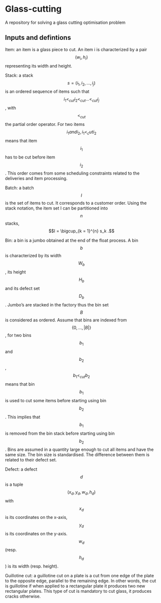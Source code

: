 # Glass-cutting
A repository for solving a glass cutting optimisation problem

## Inputs and defintions
Item: an item is a glass piece to cut. An item i is characterized by a pair
	$$(w_i, h_i)$$ representing its width and height.
	 
Stack: a stack $$s = (i_1, i_2, \ldots , i_j )$$ is an ordered sequence of items such that
	$$i_1 <_{cut} i_2 <_{cut} \ldots <_{cut} i_j$$ , with $$<_{cut}$$ the partial order operator. For
	two items $$i_1 and i_2, i_1 <_cut i_2$$ means that item $$i_1$$ has to be cut before
	item $$i_2$$. This order comes from some scheduling constraints related to the
	deliveries and item processing.
   
Batch: a batch $$I$$ is the set of items to cut. It corresponds to a customer order.
	Using the stack notation, the item set I can be partitioned into $$n$$ stacks,
	$$I = \bigcup_{k = 1}^{n} s_k .$$
	 
Bin: a bin is a jumbo obtained at the end of the float process. A bin $$b$$ is
	characterized by its width $$W_b$$, its height $$H_b$$ and its defect set $$D_b$$. Jumbo’s
	are stacked in the factory thus the bin set $$B$$ is considered as ordered.
	Assume that bins are indexed from $$\{0, \ldots , |B|\}$$, for two bins $$b_1$$ and $$b_2$$,
	$$b_1 <_{cut} b_2$$ means that bin $$b_1$$ is used to cut some items before starting
	using bin $$b_2$$. This implies that $$b_1$$ is removed from the bin stack before
	starting using bin $$b_2$$. Bins are assumed in a quantity large enough to
	cut all items and have the same size. The bin size is standardised. The
	difference between them is related to their defect set.
	 
Defect: a defect $$d$$ is a tuple $$(x_d, y_d, w_d, h_d)$$ with $$x_d$$ is its coordinates on the
	x-axis, $$y_d$$ is its coordinates on the y-axis. $$w_d$$ (resp. $$h_d$$) is its width (resp.
	height).

Guillotine cut: a guillotine cut on a plate is a cut from one edge of the plate
	to the opposite edge, parallel to the remaining edge. In other words, the
	cut is guillotine if when applied to a rectangular plate it produces two new
	rectangular plates. This type of cut is mandatory to cut glass, it produces
	cracks otherwise.

